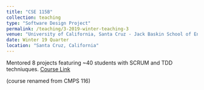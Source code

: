```yaml
---
title: "CSE 115B"
collection: teaching
type: "Software Design Project"
permalink: /teaching/3-2019-winter-teaching-3
venue: "University of California, Santa Cruz - Jack Baskin School of Engineering"
date: Winter 19 Quarter
location: "Santa Cruz, California"
---
```


Mentored 8 projects featuring ~40 students with SCRUM and TDD techniuques. 
<a href="https://courses.soe.ucsc.edu/courses/cse115b">Course Link</a>

(course renamed from CMPS 116)